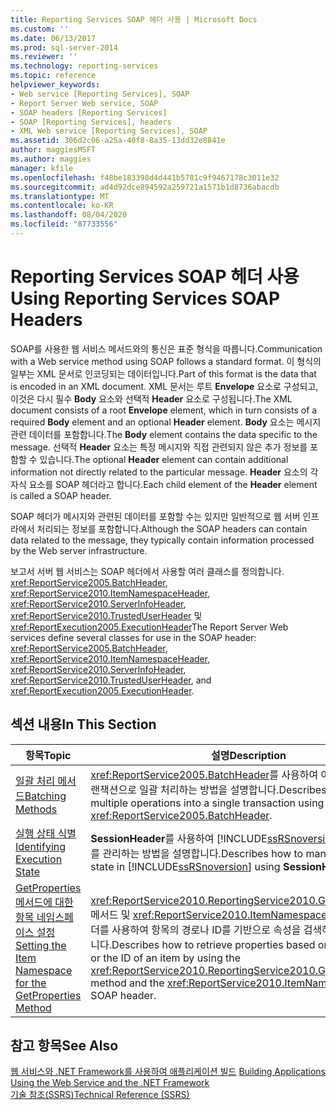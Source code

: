 ```yaml
---
title: Reporting Services SOAP 헤더 사용 | Microsoft Docs
ms.custom: ''
ms.date: 06/13/2017
ms.prod: sql-server-2014
ms.reviewer: ''
ms.technology: reporting-services
ms.topic: reference
helpviewer_keywords:
- Web service [Reporting Services], SOAP
- Report Server Web service, SOAP
- SOAP headers [Reporting Services]
- SOAP [Reporting Services], headers
- XML Web service [Reporting Services], SOAP
ms.assetid: 306d2c06-a25a-40f8-8a35-13dd32e8841e
author: maggiesMSFT
ms.author: maggies
manager: kfile
ms.openlocfilehash: f48be183398d4d441b5781c9f9467178c3011e32
ms.sourcegitcommit: ad4d92dce894592a259721a1571b1d8736abacdb
ms.translationtype: MT
ms.contentlocale: ko-KR
ms.lasthandoff: 08/04/2020
ms.locfileid: "87733556"
---
```

# <a name="using-reporting-services-soap-headers"></a><span data-ttu-id="106db-102">Reporting Services SOAP 헤더 사용</span><span class="sxs-lookup"><span data-stu-id="106db-102">Using Reporting Services SOAP Headers</span></span>
  <span data-ttu-id="106db-103">SOAP를 사용한 웹 서비스 메서드와의 통신은 표준 형식을 따릅니다.</span><span class="sxs-lookup"><span data-stu-id="106db-103">Communication with a Web service method using SOAP follows a standard format.</span></span> <span data-ttu-id="106db-104">이 형식의 일부는 XML 문서로 인코딩되는 데이터입니다.</span><span class="sxs-lookup"><span data-stu-id="106db-104">Part of this format is the data that is encoded in an XML document.</span></span> <span data-ttu-id="106db-105">XML 문서는 루트 **Envelope** 요소로 구성되고, 이것은 다시 필수 **Body** 요소와 선택적 **Header** 요소로 구성됩니다.</span><span class="sxs-lookup"><span data-stu-id="106db-105">The XML document consists of a root **Envelope** element, which in turn consists of a required **Body** element and an optional **Header** element.</span></span> <span data-ttu-id="106db-106">**Body** 요소는 메시지 관련 데이터를 포함합니다.</span><span class="sxs-lookup"><span data-stu-id="106db-106">The **Body** element contains the data specific to the message.</span></span> <span data-ttu-id="106db-107">선택적 **Header** 요소는 특정 메시지와 직접 관련되지 않은 추가 정보를 포함할 수 있습니다.</span><span class="sxs-lookup"><span data-stu-id="106db-107">The optional **Header** element can contain additional information not directly related to the particular message.</span></span> <span data-ttu-id="106db-108">**Header** 요소의 각 자식 요소를 SOAP 헤더라고 합니다.</span><span class="sxs-lookup"><span data-stu-id="106db-108">Each child element of the **Header** element is called a SOAP header.</span></span>  
  
 <span data-ttu-id="106db-109">SOAP 헤더가 메시지와 관련된 데이터를 포함할 수는 있지만 일반적으로 웹 서버 인프라에서 처리되는 정보를 포함합니다.</span><span class="sxs-lookup"><span data-stu-id="106db-109">Although the SOAP headers can contain data related to the message, they typically contain information processed by the Web server infrastructure.</span></span>  
  
 <span data-ttu-id="106db-110">보고서 서버 웹 서비스는 SOAP 헤더에서 사용할 여러 클래스를 정의합니다. <xref:ReportService2005.BatchHeader>, <xref:ReportService2010.ItemNamespaceHeader>, <xref:ReportService2010.ServerInfoHeader>, <xref:ReportService2010.TrustedUserHeader> 및 <xref:ReportExecution2005.ExecutionHeader></span><span class="sxs-lookup"><span data-stu-id="106db-110">The Report Server Web services define several classes for use in the SOAP header: <xref:ReportService2005.BatchHeader>, <xref:ReportService2010.ItemNamespaceHeader>, <xref:ReportService2010.ServerInfoHeader>, <xref:ReportService2010.TrustedUserHeader>, and <xref:ReportExecution2005.ExecutionHeader>.</span></span>  
  
## <a name="in-this-section"></a><span data-ttu-id="106db-111">섹션 내용</span><span class="sxs-lookup"><span data-stu-id="106db-111">In This Section</span></span>  
  
|<span data-ttu-id="106db-112">항목</span><span class="sxs-lookup"><span data-stu-id="106db-112">Topic</span></span>|<span data-ttu-id="106db-113">설명</span><span class="sxs-lookup"><span data-stu-id="106db-113">Description</span></span>|  
|-----------|-----------------|  
|[<span data-ttu-id="106db-114">일괄 처리 메서드</span><span class="sxs-lookup"><span data-stu-id="106db-114">Batching Methods</span></span>](batching-methods.md)|<span data-ttu-id="106db-115"><xref:ReportService2005.BatchHeader>를 사용하여 여러 작업을 단일 트랜잭션으로 일괄 처리하는 방법을 설명합니다.</span><span class="sxs-lookup"><span data-stu-id="106db-115">Describes how to batch multiple operations into a single transaction using <xref:ReportService2005.BatchHeader>.</span></span>|  
|[<span data-ttu-id="106db-116">실행 상태 식별</span><span class="sxs-lookup"><span data-stu-id="106db-116">Identifying Execution State</span></span>](identifying-execution-state.md)|<span data-ttu-id="106db-117">**SessionHeader**를 사용하여 [!INCLUDE[ssRSnoversion](../../includes/ssrsnoversion-md.md)]에서 세션 상태를 관리하는 방법을 설명합니다.</span><span class="sxs-lookup"><span data-stu-id="106db-117">Describes how to manage session state in [!INCLUDE[ssRSnoversion](../../includes/ssrsnoversion-md.md)] using **SessionHeader**.</span></span>|  
|[<span data-ttu-id="106db-118">GetProperties 메서드에 대한 항목 네임스페이스 설정</span><span class="sxs-lookup"><span data-stu-id="106db-118">Setting the Item Namespace for the GetProperties Method</span></span>](setting-the-item-namespace-for-the-getproperties-method.md)|<span data-ttu-id="106db-119"><xref:ReportService2010.ReportingService2010.GetProperties%2A> 메서드 및 <xref:ReportService2010.ItemNamespaceHeader> SOAP 헤더를 사용하여 항목의 경로나 ID를 기반으로 속성을 검색하는 방법을 설명합니다.</span><span class="sxs-lookup"><span data-stu-id="106db-119">Describes how to retrieve properties based on either the path or the ID of an item by using the <xref:ReportService2010.ReportingService2010.GetProperties%2A> method and the <xref:ReportService2010.ItemNamespaceHeader> SOAP header.</span></span>|  
  
## <a name="see-also"></a><span data-ttu-id="106db-120">참고 항목</span><span class="sxs-lookup"><span data-stu-id="106db-120">See Also</span></span>  
 <span data-ttu-id="106db-121">[웹 서비스와 .NET Framework를 사용하여 애플리케이션 빌드](../report-server-web-service/net-framework/building-applications-using-the-web-service-and-the-net-framework.md) </span><span class="sxs-lookup"><span data-stu-id="106db-121">[Building Applications Using the Web Service and the .NET Framework](../report-server-web-service/net-framework/building-applications-using-the-web-service-and-the-net-framework.md) </span></span>  
 [<span data-ttu-id="106db-122">기술 참조&#40;SSRS&#41;</span><span class="sxs-lookup"><span data-stu-id="106db-122">Technical Reference &#40;SSRS&#41;</span></span>](../technical-reference-ssrs.md)  
  
  
